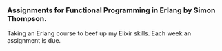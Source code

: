 ### Assignments for Functional Programming in Erlang by Simon Thompson.

Taking an Erlang course to beef up my Elixir skills. Each week an assignment is due.

